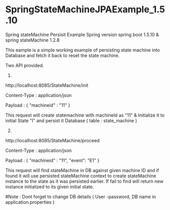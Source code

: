 # SpringStateMachineJPAExample_1.5.10
Spring stateMachine Persisit Example Spring version spring boot 1.5.10 &amp; spring stateMachine 1.2.8

This eample is a simple working example of persisting state machine into Database and fetch it back to reset the state machine.

Two API provided.

1)

http://localhost:8085/StateMachine/init

Content-Type : application/json

Payload : 
          {
            "machineid" : "11"
          }
          
This request will create statemachine with machineId as "11" & Initialize it to initial State "I" and persist it Database ( table : state_machine )          
          
2) 

http://localhost:8085/StateMachine/proceed

Content-Type : application/json

Payload : 
          {
            "machineid" : "11",
            "event": "E1"
          }
          
This request will find stateMachine in DB against given machine ID and if found it will use persisted stateMachine context to
create stateMachine instance to the state as it was persisted earlier. If fail to find will return new instance initialized to its given 
initial state.

#Note : Dont forget to change DB details ( User -password, DB name in application.properties )
